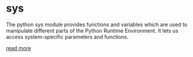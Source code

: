 # sys

The python sys module provides functions and variables which are used to manipulate different parts of the Python Runtime Environment. It lets us access system-specific parameters and functions.

[read more](https://docs.python.org/3/library/sys.html)
